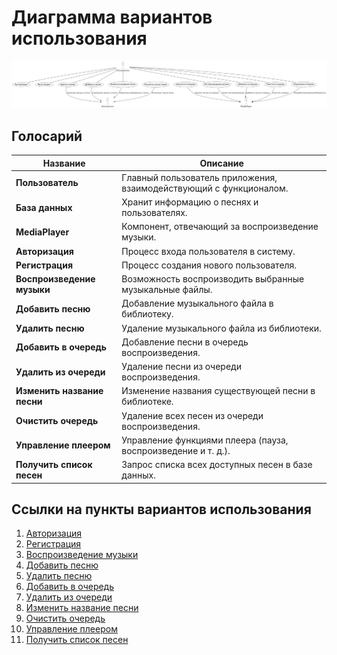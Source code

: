 # Диаграмма вариантов использования

![Диаграмма вариантов использования](https://github.com/MaximSolodkovVMSIS/MucisApp/blob/master/Diagrams/img/UseState.png)

## Голосарий

| Название                    | Описание                                                           |
|-----------------------------|--------------------------------------------------------------------|
| **Пользователь**            | Главный пользователь приложения, взаимодействующий с функционалом. |
| **База данных**             | Хранит информацию о песнях и пользователях.                       |
| **MediaPlayer**             | Компонент, отвечающий за воспроизведение музыки.                  |
| **Авторизация**             | Процесс входа пользователя в систему.                              |
| **Регистрация**             | Процесс создания нового пользователя.                              |
| **Воспроизведение музыки**  | Возможность воспроизводить выбранные музыкальные файлы.            |
| **Добавить песню**          | Добавление музыкального файла в библиотеку.                       |
| **Удалить песню**           | Удаление музыкального файла из библиотеки.                        |
| **Добавить в очередь**      | Добавление песни в очередь воспроизведения.                        |
| **Удалить из очереди**      | Удаление песни из очереди воспроизведения.                        |
| **Изменить название песни** | Изменение названия существующей песни в библиотеке.               |
| **Очистить очередь**        | Удаление всех песен из очереди воспроизведения.                   |
| **Управление плеером**      | Управление функциями плеера (пауза, воспроизведение и т. д.).     |
| **Получить список песен**   | Запрос списка всех доступных песен в базе данных.                 |

## Ссылки на пункты вариантов использования

1. [Авторизация](#Авторизация)
2. [Регистрация](#Регистрация)
3. [Воспроизведение музыки](#Воспроизведение-музыки)
4. [Добавить песню](#Добавить-песню)
5. [Удалить песню](#Удалить-песню)
6. [Добавить в очередь](#Добавить-в-очередь)
7. [Удалить из очереди](#Удалить-из-очереди)
8. [Изменить название песни](#Изменить-название-песни)
9. [Очистить очередь](#Очистить-очередь)
10. [Управление плеером](#Управление-плеером)
11. [Получить список песен](#Получить-список-песен)
